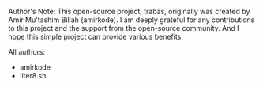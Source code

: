 Author's Note:
This open-source project, trabas, originally was created by Amir Mu'tashim Billah (amirkode).
I am deeply grateful for any contributions to this project and the support from the open-source community.
And I hope this simple project can provide various benefits.

All authors:
- amirkode
- liter8.sh